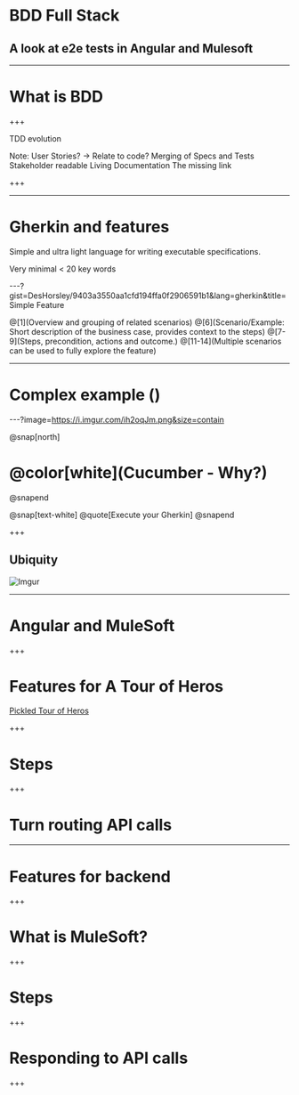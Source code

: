 # BDD Full Stack
## A look at e2e tests in Angular and Mulesoft

---

# What is BDD

+++

TDD evolution

Note:
User Stories? 
  -> Relate to code?
Merging of Specs and Tests
Stakeholder readable
Living Documentation
The missing link

+++ 

---

# Gherkin and features

Simple and ultra light language for writing executable specifications.

Very minimal < 20 key words

---?gist=DesHorsley/9403a3550aa1cfd194ffa0f2906591b1&lang=gherkin&title=Simple Feature

@[1](Overview and grouping of related scenarios)
@[6](Scenario/Example: Short description of the business case, provides context to the steps)
@[7-9](Steps, precondition, actions and outcome.)
@[11-14](Multiple scenarios can be used to fully explore the feature)

---

# Complex example ()

---?image=https://i.imgur.com/ih2oqJm.png&size=contain

@snap[north]
# @color[white](Cucumber - Why?)
@snapend

@snap[text-white]
@quote[Execute your Gherkin]
@snapend


+++

## Ubiquity 

![Imgur](https://i.imgur.com/d70rp1a.png)


---

# Angular and MuleSoft

+++

# Features for A Tour of Heros

[Pickled Tour of Heros](https://github.com/DesHorsley/angular-tour-of-heroes)

+++

# Steps

+++

# Turn routing API calls

---

# Features for backend

+++

# What is MuleSoft?

<!--Picture of Max the mule or the mule logo? -->

+++

# Steps

+++

# Responding to API calls

+++

